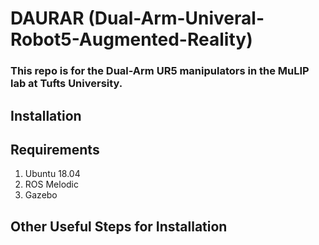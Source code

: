 # DAURAR (Dual-Arm-Univeral-Robot5-Augmented-Reality)
### This repo is for the Dual-Arm UR5 manipulators in the MuLIP lab at Tufts University.

## Installation 

## Requirements
1. Ubuntu 18.04
2. ROS Melodic
3. Gazebo

## Other Useful Steps for Installation
